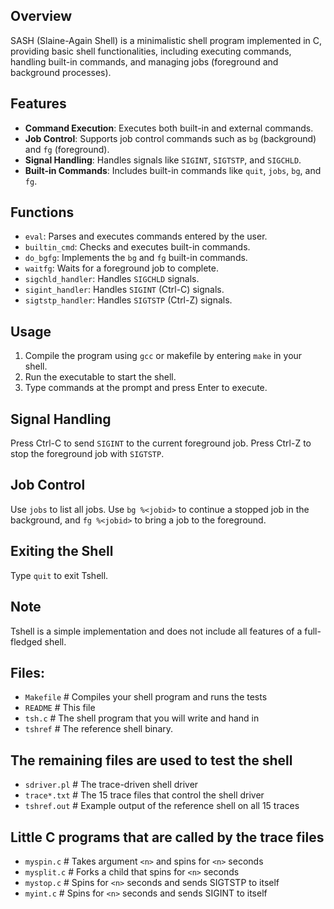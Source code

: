 ## Overview
SASH (Slaine-Again Shell) is a minimalistic shell program implemented in C, providing basic shell functionalities, including executing commands, handling built-in commands, and managing jobs (foreground and background processes).

## Features
- **Command Execution**: Executes both built-in and external commands.
- **Job Control**: Supports job control commands such as `bg` (background) and `fg` (foreground).
- **Signal Handling**: Handles signals like `SIGINT`, `SIGTSTP`, and `SIGCHLD`.
- **Built-in Commands**: Includes built-in commands like `quit`, `jobs`, `bg`, and `fg`.

## Functions
- `eval`: Parses and executes commands entered by the user.
- `builtin_cmd`: Checks and executes built-in commands.
- `do_bgfg`: Implements the `bg` and `fg` built-in commands.
- `waitfg`: Waits for a foreground job to complete.
- `sigchld_handler`: Handles `SIGCHLD` signals.
- `sigint_handler`: Handles `SIGINT` (Ctrl-C) signals.
- `sigtstp_handler`: Handles `SIGTSTP` (Ctrl-Z) signals.

## Usage
1. Compile the program using `gcc` or makefile by entering `make` in your shell.
2. Run the executable to start the shell.
3. Type commands at the prompt and press Enter to execute.

## Signal Handling
Press Ctrl-C to send `SIGINT` to the current foreground job. Press Ctrl-Z to stop the foreground job with `SIGTSTP`.

## Job Control
Use `jobs` to list all jobs. Use `bg %<jobid>` to continue a stopped job in the background, and `fg %<jobid>` to bring a job to the foreground.

## Exiting the Shell
Type `quit` to exit Tshell.

## Note
Tshell is a simple implementation and does not include all features of a full-fledged shell.



## Files:

- `Makefile`        # Compiles your shell program and runs the tests
- `README`          # This file
- `tsh.c`           # The shell program that you will write and hand in
- `tshref`          # The reference shell binary.

## The remaining files are used to test the shell
- `sdriver.pl`      # The trace-driven shell driver
- `trace*.txt`      # The 15 trace files that control the shell driver
- `tshref.out`      # Example output of the reference shell on all 15 traces

## Little C programs that are called by the trace files
- `myspin.c`        # Takes argument `<n>` and spins for `<n>` seconds
- `mysplit.c`       # Forks a child that spins for `<n>` seconds
- `mystop.c`        # Spins for `<n>` seconds and sends SIGTSTP to itself
- `myint.c`         # Spins for `<n>` seconds and sends SIGINT to itself
